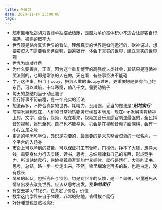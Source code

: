 ```yaml
---
title: 今日念
date: 2020-11-14 23:00:08
tags:
---
```

- 超市里电磁刮胡刀香烟单独摆放结账，是因为单价高体积小不适合让顾客自行挑选，被偷的概率大
- 世界观是贴合真实世界的看法，理解真实的世界是如何运行的，欧神说过，想要投资入门需要看房两百套，跪遍银行，体会下真实的世界，建立真实的世界观
- 世界为熵减付费
- 为什么要善良，正直，因为这个重复博弈的高强度人类社会，其结果是遵循神灵法则的，也即是常说的人在做，天在看，有些事坚决不能碰
- 学习这件事，相当于copy，把前人做的事copy过来，更重要的是要有自己的东西，可以减熵，十年寒窗，值八千文，需要动脑子
- 每天的总结相当于动点脑子
- 但行好事不问前程，是一个充实的活法
- 想法再多，不符合真实的世界，耗精力，没用途，妥当的做法是“***贴地爬行***”
- 前端发展到现在，人们的日常物质服务已经基本满足，现在app发展需要精神上的，文字，语音，视频，现在看来，视频加音乐是感官刺激最强的，全民抖音短视频，娱乐至死，自己也不能幸免，机会是在视频音频方面深耕，会有一小片立足之地
- 更高的学历和学位，知识是次要的，最重要的是未来整合资源的一张名片，一个平台的入场券
- 市面上可以学到的技能，可以保证打工有饭吃，门槛低，挣不了大钱，想挣大钱，需要身体力行去实践，读书，思考，总结规律和自己的东西，形成竞争力，所谓贴地爬行，贴地是尊重客观的世界规律，爬行是践行，大量的读书，思考，总结，路一步一步走出来，不然，稀里糊涂走再多的路，也是白走，没有成长
- 情绪的起伏，包括高兴与愤怒，均是对世界的反馈，是一个结果，尽量避免从情绪出发去改变世界，应该从思考出发，要***贴地爬行***
- 有空去学习“共识”，它决定了价格，价值
- 数学这门学科来自于物理，非常的贴地，值得挨个爬行
- 好好睡觉也是贴地爬行
